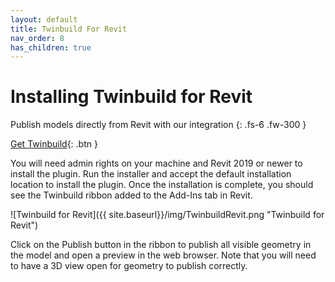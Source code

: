 ```yaml
---
layout: default
title: Twinbuild For Revit
nav_order: 8
has_children: true
---
```


# Installing Twinbuild for Revit

Publish models directly from Revit with our integration
{: .fs-6 .fw-300 }

[Get Twinbuild](https://twinbuild.com/download){: .btn }

You will need admin rights on your machine and Revit 2019 or newer to install the plugin. Run the installer and accept the default installation location to install the plugin. Once the installation is complete, you should see the Twinbuild ribbon added to the Add-Ins tab in Revit.

![Twinbuild for Revit]({{ site.baseurl}}/img/TwinbuildRevit.png "Twinbuild for Revit")

Click on the Publish button in the ribbon to publish all visible geometry in the model and open a preview in the web browser. Note that you will need to have a 3D view open for geometry to publish correctly.

